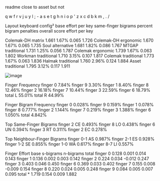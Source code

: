 readme 
close to asset but not



q  w  f  r  v  j  u  y  l  ;  -
a  s  e  t  g  h  n  i  o  p  '
z  x  c  d  b  k  m  ,  .  /


Layout	    keyboard config²	  base effort per key	same-finger   bigrams percent	bigram    penalties	overall score   effort per key

Colemak-DH 	matrix	              1.661	                                1.67%	                    0.065	1.726
Colemak-DH 	ergonomic	            1.670	                                1.67%	                     0.065	1.735
Soul 	      alternative	           1.681	                              1.82%	0.086	1.767
MTGAP 	    traditional	           1.731	                              1.25%	0.056	1.787
Colemak 	  ergonomic	              1.739	                              1.67%	0.063	1.802
Workman 	  traditional	            1.710	                              3.15%	0.107	1.817
Colemak 	  traditional	            1.773	                              1.67%	0.063	1.836
Halmak 	    traditional	            1.760	2.96%	0.124	1.884
Asset 	    traditional	            1.795	3.12%	0.117	1.911








![image](https://user-images.githubusercontent.com/14242595/186792093-1aec768c-d136-4052-94a8-2965d075d343.png)




Finger Frequency
finger 0 	7.84%	 finger 9 	3.30%
finger 1 	8.40%	 finger 8 	12.46%
finger 2 	16.18%	 finger 7 	10.44%
finger 3 	22.59%	 finger 6 	18.79%
total L 	55.01%	total R 	44.99%

Finger Bigram Frequency
finger 0 	0.028%	 finger 9 	0.159%
finger 1 	0.078%	 finger 8 	0.777%
finger 2 	1.144%	 finger 7 	0.219%
finger 3 	1.388%	 finger 6 	1.050%
total	4.842%

Top Same-Finger Bigrams
finger 2 	CE 	0.493%
finger 8 	LO 	0.438%
finger 6 	UN 	0.394%
finger 3 	RT 	0.311%
finger 2 	EC 	0.278%

Top Neighbour-Finger Bigrams
finger 0-1 	AS 	0.987%
finger 2-1 	ES 	0.928%
finger 1-2 	SE 	0.855%
finger 1-0 	WA 	0.617%
finger 8-7 	LI 	0.557%

Finger Effort
 	base	s-bigrams	n-bigrams	total
finger 0 	0.128	0.001	0.014	0.143
finger 1 	0.136	0.002	0.003	0.142
finger 2 	0.224	0.034	-0.012	0.247
finger 3 	0.403	0.046		0.450
finger 6 	0.369	0.033		0.402
finger 7 	0.155	0.008	-0.009	0.154
finger 8 	0.220	0.024	0.005	0.248
finger 9 	0.084	0.005	0.007	0.095
total * 	1.719	 0.154	 0.009	 1.882
